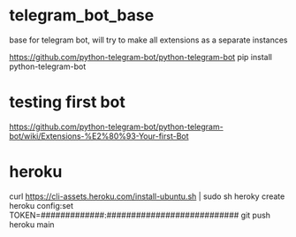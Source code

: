 # telegram_bot_base
base for telegram bot, will try to make all extensions as a separate instances

https://github.com/python-telegram-bot/python-telegram-bot
pip install python-telegram-bot

# testing first bot

https://github.com/python-telegram-bot/python-telegram-bot/wiki/Extensions-%E2%80%93-Your-first-Bot

# heroku

curl https://cli-assets.heroku.com/install-ubuntu.sh | sudo sh
heroky create
heroku config:set TOKEN=#############:###########################
git push heroku main
